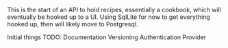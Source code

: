 This is the start of an API to hold recipes, essentially a cookbook, which will eventually be hooked up to a UI. 
Using SqlLite for now to get everything hooked up, then will likely move to Postgresql.

Initial things TODO:
Documentation
Versioning
Authentication Provider
